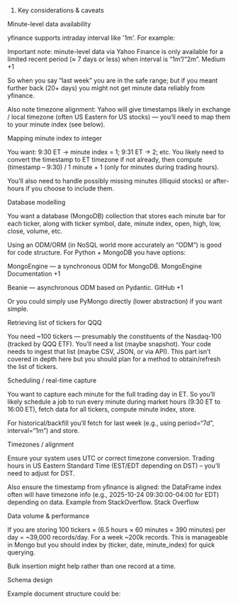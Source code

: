 1. Key considerations & caveats

Minute-level data availability

yfinance supports intraday interval like '1m'. For example:

Important note: minute-level data via Yahoo Finance is only available for a limited recent period (≈ 7 days or less) when interval is “1m”/“2m”. 
Medium
+1

So when you say “last week” you are in the safe range; but if you meant further back (20+ days) you might not get minute data reliably from yfinance.

Also note timezone alignment: Yahoo will give timestamps likely in exchange / local timezone (often US Eastern for US stocks) — you’ll need to map them to your minute index (see below).

Mapping minute index to integer

You want: 9:30 ET -> minute index = 1; 9:31 ET -> 2; etc. You likely need to convert the timestamp to ET timezone if not already, then compute (timestamp – 9:30) / 1 minute + 1 (only for minutes during trading hours).

You’ll also need to handle possibly missing minutes (illiquid stocks) or after-hours if you choose to include them.

Database modelling

You want a database (MongoDB) collection that stores each minute bar for each ticker, along with ticker symbol, date, minute index, open, high, low, close, volume, etc.

Using an ODM/ORM (in NoSQL world more accurately an “ODM”) is good for code structure. For Python + MongoDB you have options:

MongoEngine — a synchronous ODM for MongoDB. 
MongoEngine Documentation
+1

Beanie — asynchronous ODM based on Pydantic. 
GitHub
+1

Or you could simply use PyMongo directly (lower abstraction) if you want simple.

Retrieving list of tickers for QQQ

You need ~100 tickers — presumably the constituents of the Nasdaq-100 (tracked by QQQ ETF). You’ll need a list (maybe snapshot). Your code needs to ingest that list (maybe CSV, JSON, or via API). This part isn’t covered in depth here but you should plan for a method to obtain/refresh the list of tickers.

Scheduling / real-time capture

You want to capture each minute for the full trading day in ET. So you’ll likely schedule a job to run every minute during market hours (9:30 ET to 16:00 ET), fetch data for all tickers, compute minute index, store.

For historical/backfill you’ll fetch for last week (e.g., using period=“7d”, interval=“1m”) and store.

Timezones / alignment

Ensure your system uses UTC or correct timezone conversion. Trading hours in US Eastern Standard Time (EST/EDT depending on DST) – you’ll need to adjust for DST.

Also ensure the timestamp from yfinance is aligned: the DataFrame index often will have timezone info (e.g., 2025-10-24 09:30:00-04:00 for EDT) depending on data. Example from StackOverflow. 
Stack Overflow

Data volume & performance

If you are storing 100 tickers × (6.5 hours × 60 minutes = 390 minutes) per day = ~39,000 records/day. For a week ~200k records. This is manageable in Mongo but you should index by (ticker, date, minute_index) for quick querying.

Bulk insertion might help rather than one record at a time.

Schema design

Example document structure could be: